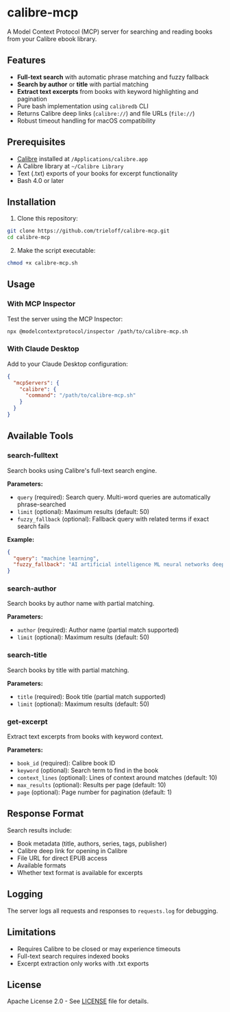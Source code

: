 # calibre-mcp

A Model Context Protocol (MCP) server for searching and reading books from your Calibre ebook library.

## Features

- **Full-text search** with automatic phrase matching and fuzzy fallback
- **Search by author** or **title** with partial matching
- **Extract text excerpts** from books with keyword highlighting and pagination
- Pure bash implementation using `calibredb` CLI
- Returns Calibre deep links (`calibre://`) and file URLs (`file://`)
- Robust timeout handling for macOS compatibility

## Prerequisites

- [Calibre](https://calibre-ebook.com/) installed at `/Applications/calibre.app`
- A Calibre library at `~/Calibre Library`
- Text (.txt) exports of your books for excerpt functionality
- Bash 4.0 or later

## Installation

1. Clone this repository:
```bash
git clone https://github.com/trieloff/calibre-mcp.git
cd calibre-mcp
```

2. Make the script executable:
```bash
chmod +x calibre-mcp.sh
```

## Usage

### With MCP Inspector

Test the server using the MCP Inspector:

```bash
npx @modelcontextprotocol/inspector /path/to/calibre-mcp.sh
```

### With Claude Desktop

Add to your Claude Desktop configuration:

```json
{
  "mcpServers": {
    "calibre": {
      "command": "/path/to/calibre-mcp.sh"
    }
  }
}
```

## Available Tools

### search-fulltext

Search books using Calibre's full-text search engine.

**Parameters:**
- `query` (required): Search query. Multi-word queries are automatically phrase-searched
- `limit` (optional): Maximum results (default: 50)
- `fuzzy_fallback` (optional): Fallback query with related terms if exact search fails

**Example:**
```json
{
  "query": "machine learning",
  "fuzzy_fallback": "AI artificial intelligence ML neural networks deep learning"
}
```

### search-author

Search books by author name with partial matching.

**Parameters:**
- `author` (required): Author name (partial match supported)
- `limit` (optional): Maximum results (default: 50)

### search-title

Search books by title with partial matching.

**Parameters:**
- `title` (required): Book title (partial match supported)
- `limit` (optional): Maximum results (default: 50)

### get-excerpt

Extract text excerpts from books with keyword context.

**Parameters:**
- `book_id` (required): Calibre book ID
- `keyword` (optional): Search term to find in the book
- `context_lines` (optional): Lines of context around matches (default: 10)
- `max_results` (optional): Results per page (default: 10)
- `page` (optional): Page number for pagination (default: 1)

## Response Format

Search results include:
- Book metadata (title, authors, series, tags, publisher)
- Calibre deep link for opening in Calibre
- File URL for direct EPUB access
- Available formats
- Whether text format is available for excerpts

## Logging

The server logs all requests and responses to `requests.log` for debugging.

## Limitations

- Requires Calibre to be closed or may experience timeouts
- Full-text search requires indexed books
- Excerpt extraction only works with .txt exports

## License

Apache License 2.0 - See [LICENSE](LICENSE) file for details.